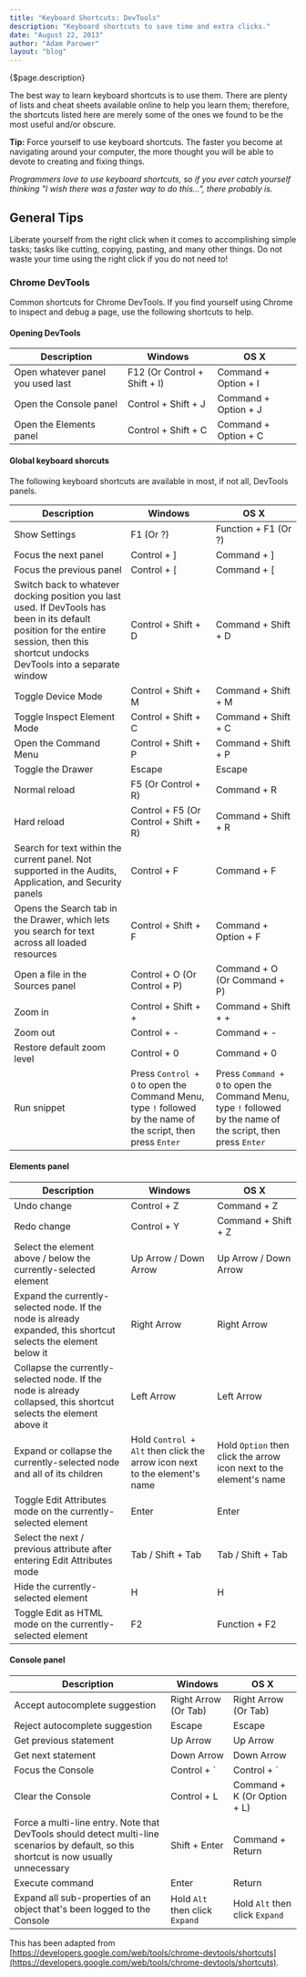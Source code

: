 ```yaml
---
title: "Keyboard Shortcuts: DevTools"
description: "Keyboard shortcuts to save time and extra clicks."
date: "August 22, 2013"
author: "Adam Parower"
layout: "blog"
---
```


<article>

{$page.description}

The best way to learn keyboard shortcuts is to use them. There are plenty of lists and cheat sheets available online to help you learn them; therefore, the shortcuts listed here are merely some of the ones we found to be the most useful and/or obscure.

**Tip:** Force yourself to use keyboard shortcuts. The faster you become at navigating around your computer, the more thought you will be able to devote to creating and fixing things.

*Programmers love to use keyboard shortcuts, so if you ever catch yourself thinking "I wish there was a faster way to do this...", there probably is.*

## General Tips

Liberate yourself from the right click when it comes to accomplishing simple tasks; tasks like cutting, copying, pasting, and many other things. Do not waste your time using the right click if you do not need to!

### Chrome DevTools

Common shortcuts for Chrome DevTools. If you find yourself using Chrome to inspect and debug a page, use the following shortcuts to help.

#### Opening DevTools

| Description | Windows | OS X |
|--- | --- | --- |
| Open whatever panel you used last | F12 (Or Control + Shift + I) | Command + Option + I |
| Open the Console panel | Control + Shift + J | Command + Option + J |
| Open the Elements panel | Control + Shift + C | Command + Option + C |

#### Global keyboard shorcuts

The following keyboard shortcuts are available in most, if not all, DevTools panels.

| Description | Windows | OS X |
|--- | --- | --- |
| Show Settings | F1 (Or ?) | Function + F1 (Or ?) |
| Focus the next panel | Control + ] | Command + ] |
| Focus the previous panel | Control + [ | Command + [ |
| Switch back to whatever docking position you last used. If DevTools has been in its default position for the entire session, then this shortcut undocks DevTools into a separate window | Control + Shift + D | Command + Shift + D |
| Toggle Device Mode | Control + Shift + M | Command + Shift + M |
| Toggle Inspect Element Mode | Control + Shift + C | Command + Shift + C |
| Open the Command Menu | Control + Shift + P | Command + Shift + P |
| Toggle the Drawer | Escape | Escape |
| Normal reload | F5 (Or Control + R) | Command + R |
| Hard reload | Control + F5 (Or Control + Shift + R) | Command + Shift + R |
| Search for text within the current panel. Not supported in the Audits, Application, and Security panels | Control + F | Command + F |
| Opens the Search tab in the Drawer, which lets you search for text across all loaded resources | Control + Shift + F | Command + Option + F |
| Open a file in the Sources panel | Control + O (Or Control + P) | Command + O (Or Command + P) |
| Zoom in | Control + Shift + + | Command + Shift + + |
| Zoom out | Control + - | Command + - |
| Restore default zoom level | Control + 0 | Command + 0 |
| Run snippet | Press ```Control + O``` to open the Command Menu, type ```!``` followed by the name of the script, then press ```Enter``` | Press ```Command + O``` to open the Command Menu, type ```!``` followed by the name of the script, then press ```Enter``` |

#### Elements panel

| Description | Windows | OS X |
|--- | --- | --- |
| Undo change | Control + Z | Command + Z |
| Redo change | Control + Y | Command + Shift + Z |
| Select the element above / below the currently-selected element | Up Arrow / Down Arrow | Up Arrow / Down Arrow |
| Expand the currently-selected node. If the node is already expanded, this shortcut selects the element below it | Right Arrow | Right Arrow |
| Collapse the currently-selected node. If the node is already collapsed, this shortcut selects the element above it | Left Arrow | Left Arrow |
| Expand or collapse the currently-selected node and all of its children | Hold ```Control + Alt``` then click the arrow icon next to the element's name | Hold ```Option``` then click the arrow icon next to the element's name |
| Toggle Edit Attributes mode on the currently-selected element | Enter | Enter |
| Select the next / previous attribute after entering Edit Attributes mode | Tab / Shift + Tab | Tab / Shift + Tab |
| Hide the currently-selected element | H | H |
| Toggle Edit as HTML mode on the currently-selected element | F2 | Function + F2 |

#### Console panel

| Description | Windows | OS X |
|--- | --- | --- |
| Accept autocomplete suggestion | Right Arrow (Or Tab) | Right Arrow (Or Tab) |
| Reject autocomplete suggestion | Escape | Escape |
| Get previous statement | Up Arrow | Up Arrow |
| Get next statement | Down Arrow | Down Arrow |
| Focus the Console | Control + \` | Control + \`|
| Clear the Console | Control + L | Command + K (Or Option + L) |
| Force a multi-line entry. Note that DevTools should detect multi-line scenarios by default, so this shortcut is now usually unnecessary | Shift + Enter | Command + Return |
| Execute command | Enter | Return |
| Expand all sub-properties of an object that's been logged to the Console | Hold ```Alt``` then click ```Expand``` | Hold ```Alt``` then click ```Expand``` |


This has been adapted from [https://developers.google.com/web/tools/chrome-devtools/shortcuts](https://developers.google.com/web/tools/chrome-devtools/shortcuts).

</article>